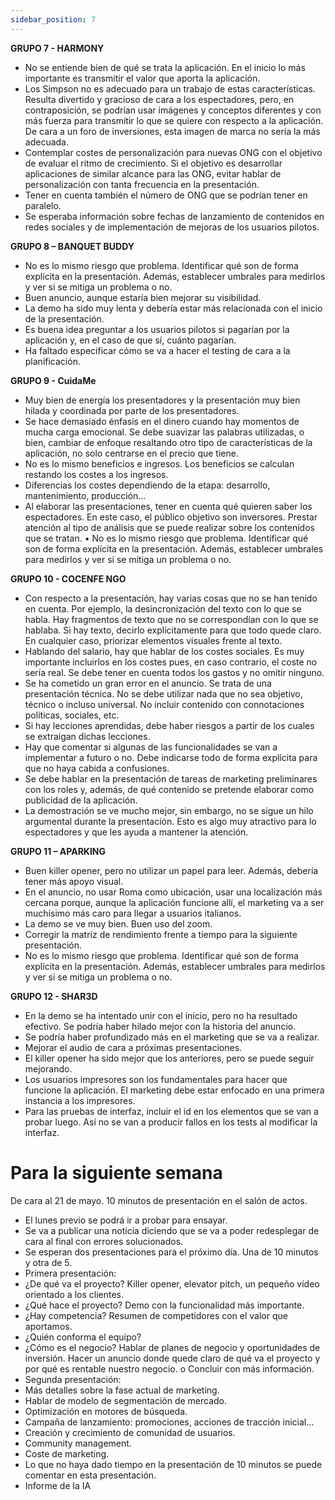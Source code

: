 ```yaml
---
sidebar_position: 7
---
```


**GRUPO 7 - HARMONY**
+ No se entiende bien de qué se trata la aplicación. En el inicio lo más importante es transmitir el valor que aporta la aplicación.
+ Los Simpson no es adecuado para un trabajo de estas características. Resulta divertido y gracioso de cara a los espectadores, pero, en contraposición, se podrían usar imágenes y conceptos diferentes y con más fuerza para transmitir lo que se quiere con respecto a la aplicación. De cara a un foro de inversiones, esta imagen de marca no sería la más adecuada.
+ Contemplar costes de personalización para nuevas ONG con el objetivo de evaluar el ritmo de crecimiento. Si el objetivo es desarrollar aplicaciones de similar alcance para las ONG, evitar hablar de personalización con tanta frecuencia en la presentación.
+ Tener en cuenta también el número de ONG que se podrían tener en paralelo.
+ Se esperaba información sobre fechas de lanzamiento de contenidos en redes sociales y de implementación de mejoras de los usuarios pilotos.

**GRUPO 8 – BANQUET BUDDY**
+ No es lo mismo riesgo que problema. Identificar qué son de forma explícita en la presentación. Además, establecer umbrales para medirlos y ver si se mitiga un problema o no.
+ Buen anuncio, aunque estaría bien mejorar su visibilidad.
+ La demo ha sido muy lenta y debería estar más relacionada con el inicio de la presentación.
+ Es buena idea preguntar a los usuarios pilotos si pagarían por la aplicación y, en el caso de que sí, cuánto pagarían.
+ Ha faltado especificar cómo se va a hacer el testing de cara a la planificación.

**GRUPO 9 - CuidaMe**
+ Muy bien de energía los presentadores y la presentación muy bien hilada y coordinada por parte de los presentadores.
+ Se hace demasiado énfasis en el dinero cuando hay momentos de mucha carga emocional. Se debe suavizar las palabras utilizadas, o bien, cambiar de enfoque resaltando otro tipo de características de la aplicación, no solo centrarse en el precio que tiene.
+ No es lo mismo beneficios e ingresos. Los beneficios se calculan restando los costes a los ingresos.
+ Diferencias los costes dependiendo de la etapa: desarrollo, mantenimiento, producción…
+ Al elaborar las presentaciones, tener en cuenta qué quieren saber los espectadores. En este caso, el público objetivo son inversores. Prestar atención al tipo de análisis que se puede realizar sobre los contenidos que
se tratan.
• No es lo mismo riesgo que problema. Identificar qué son de forma explícita
en la presentación. Además, establecer umbrales para medirlos y ver si se
mitiga un problema o no.

**GRUPO 10 - COCENFE NGO**
+ Con respecto a la presentación, hay varias cosas que no se han tenido en cuenta. Por ejemplo, la desincronización del texto con lo que se habla. Hay fragmentos de texto que no se correspondían con lo que se hablaba. Si hay texto, decirlo explícitamente para que todo quede claro. En cualquier caso, priorizar elementos visuales frente al texto.
+ Hablando del salario, hay que hablar de los costes sociales. Es muy importante incluirlos en los costes pues, en caso contrario, el coste no sería real. Se debe tener en cuenta todos los gastos y no omitir ninguno.
+ Se ha cometido un gran error en el anuncio. Se trata de una presentación técnica. No se debe utilizar nada que no sea objetivo, técnico o incluso universal. No incluir contenido con connotaciones políticas, sociales, etc.
+ Si hay lecciones aprendidas, debe haber riesgos a partir de los cuales se extraigan dichas lecciones.
+ Hay que comentar si algunas de las funcionalidades se van a implementar a futuro o no. Debe indicarse todo de forma explícita para que no haya cabida a confusiones.
+ Se debe hablar en la presentación de tareas de marketing preliminares con los roles y, además, de qué contenido se pretende elaborar como publicidad de la aplicación.
+ La demostración se ve mucho mejor, sin embargo, no se sigue un hilo argumental durante la presentación. Esto es algo muy atractivo para lo espectadores y que les ayuda a mantener la atención.


**GRUPO 11 – APARKING**
+ Buen killer opener, pero no utilizar un papel para leer. Además, debería tener más apoyo visual.
+ En el anuncio, no usar Roma como ubicación, usar una localización más cercana porque, aunque la aplicación funcione allí, el marketing va a ser muchísimo más caro para llegar a usuarios italianos.
+ La demo se ve muy bien. Buen uso del zoom.
+ Corregir la matriz de rendimiento frente a tiempo para la siguiente presentación.
+ No es lo mismo riesgo que problema. Identificar qué son de forma explícita en la presentación. Además, establecer umbrales para medirlos y ver si se mitiga un problema o no.


**GRUPO 12 - SHAR3D**
+ En la demo se ha intentado unir con el inicio, pero no ha resultado efectivo. Se podría haber hilado mejor con la historia del anuncio.
+ Se podría haber profundizado más en el marketing que se va a realizar.
+ Mejorar el audio de cara a próximas presentaciones.
+ El killer opener ha sido mejor que los anteriores, pero se puede seguir mejorando.
+ Los usuarios impresores son los fundamentales para hacer que funcione la aplicación. El marketing debe estar enfocado en una primera instancia a los impresores.
+ Para las pruebas de interfaz, incluir el id en los elementos que se van a probar luego. Así no se van a producir fallos en los tests al modificar la interfaz.

# Para la siguiente semana
De cara al 21 de mayo. 10 minutos de presentación en el salón de actos.
+ El lunes previo se podrá ir a probar para ensayar.
+ Se va a publicar una noticia diciendo que se va a poder redesplegar de cara al final con errores solucionados.
+ Se esperan dos presentaciones para el próximo día. Una de 10 minutos y otra de 5.
+ Primera presentación:
+ ¿De qué va el proyecto? Killer opener, elevator pitch, un pequeño vídeo orientado a los clientes.
+ ¿Qué hace el proyecto? Demo con la funcionalidad más importante.
+ ¿Hay competencia? Resumen de competidores con el valor que aportamos.
+ ¿Quién conforma el equipo?
+ ¿Cómo es el negocio? Hablar de planes de negocio y oportunidades de inversión. Hacer un anuncio donde quede claro de qué va el proyecto y por qué es rentable nuestro negocio. o Concluir con más información.
+ Segunda presentación:
+ Más detalles sobre la fase actual de marketing.
+ Hablar de modelo de segmentación de mercado.
+ Optimización en motores de búsqueda.
+ Campaña de lanzamiento: promociones, acciones de tracción inicial…
+ Creación y crecimiento de comunidad de usuarios.
+ Community management.
+ Coste de marketing.
+ Lo que no haya dado tiempo en la presentación de 10 minutos se puede comentar en esta presentación.
+ Informe de la IA

